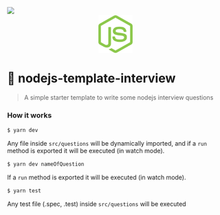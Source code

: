 <img src="https://img.shields.io/badge/TypeScript-007ACC?style=for-the-badge&logo=typescript&logoColor=white" /> 

<div align="center">
  <img width="80" src="/.github/logo.svg" />
</div>

# 💚 nodejs-template-interview

> A simple starter template to write some nodejs interview questions

### How it works

```sh
$ yarn dev
```

Any file inside `src/questions` will be dynamically imported, and if a `run` method is exported it will be executed (in watch mode).


```sh
$ yarn dev nameOfQuestion
```

If a `run` method is exported it will be executed (in watch mode).

```sh
$ yarn test
```

Any test file (.spec, .test) inside `src/questions` will be executed
